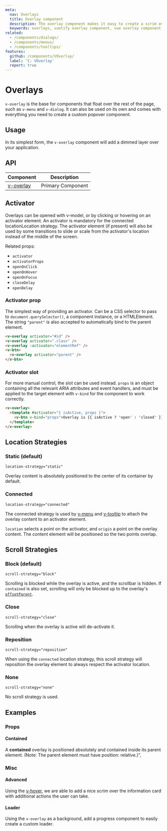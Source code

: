 ```yaml
---
meta:
  nav: Overlays
  title: Overlay component
  description: The overlay component makes it easy to create a scrim over components or your entire application.
  keywords: overlays, vuetify overlay component, vue overlay component
related:
  - /components/dialogs/
  - /components/menus/
  - /components/tooltips/
features:
  github: /components/VOverlay/
  label: 'C: VOverlay'
  report: true
---
```


# Overlays

`v-overlay` is the base for components that float over the rest of the page, such as `v-menu` and `v-dialog`. It can also be used on its own and comes with everything you need to create a custom popover component.

<PageFeatures />

## Usage

In its simplest form, the `v-overlay` component will add a dimmed layer over your application.

<ExamplesExample file="v-overlay/usage" />

<PromotedEntry />

## API

| Component | Description |
| - | - |
| [v-overlay](/api/v-overlay/) | Primary Component |

<ApiInline hide-links />

## Activator

Overlays can be opened with v-model, or by clicking or hovering on an activator element. An activator is mandatory for the connected locationLocation strategy. The activator element (if present) will also be used by some transitions to slide or scale from the activator's location instead of the middle of the screen.

Related props:

- `activator`
- `activatorProps`
- `openOnClick`
- `openOnHover`
- `openOnFocus`
- `closeDelay`
- `openDelay`

### Activator prop

The simplest way of providing an activator. Can be a CSS selector to pass to `document.querySelector()`, a component instance, or a HTMLElement. The string `"parent"` is also accepted to automatically bind to the parent element.

```html
<v-overlay activator="#id" />
<v-overlay activator=".class" />
<v-overlay :activator="elementRef" />
<v-btn>
  <v-overlay activator="parent" />
</v-btn>
```

### Activator slot

For more manual control, the slot can be used instead. `props` is an object containing all the relevant ARIA attributes and event handlers, and must be applied to the target element with `v-bind` for the component to work correctly.

```html
<v-overlay>
  <template #activator="{ isActive, props }">
    <v-btn v-bind="props">Overlay is {{ isActive ? 'open' : 'closed' }}</v-btn>
  </template>
</v-overlay>
```

## Location Strategies

### Static (default)

`location-strategy="static"`

Overlay content is absolutely positioned to the center of its container by default.

### Connected

`location-strategy="connected"`

The connected strategy is used by [v-menu](/components/menus) and [v-tooltip](/components/tooltips) to attach the overlay content to an activator element.

`location` selects a point on the activator, and `origin` a point on the overlay content. The content element will be positioned so the two points overlap.

<ExamplesExample file="v-overlay/connected-playground" />

## Scroll Strategies

### Block (default)

`scroll-strategy="block"`

Scrolling is blocked while the overlay is active, and the scrollbar is hidden. If `contained` is also set, scrolling will only be blocked up to the overlay's [`offsetParent`](https://developer.mozilla.org/en-US/docs/Web/API/HTMLElement/offsetParent).

<ExamplesExample file="v-overlay/scroll-block" />

### Close

`scroll-strategy="close"`

Scrolling when the overlay is active will de-activate it.

<ExamplesExample file="v-overlay/scroll-close" />

### Reposition

`scroll-strategy="reposition"`

When using the `connected` location strategy, this scroll strategy will reposition the overlay element to always respect the activator location.

<ExamplesExample file="v-overlay/scroll-reposition" />

### None

`scroll-strategy="none"`

No scroll strategy is used.

<ExamplesExample file="v-overlay/scroll-none" />

## Examples

### Props

#### Contained

A **contained** overlay is positioned absolutely and contained inside its parent element. (Note: The parent element must have position: relative.)",

<ExamplesExample file="v-overlay/prop-contained" />

### Misc

#### Advanced

Using the [v-hover](/components/hover), we are able to add a nice scrim over the information card with additional actions the user can take.

<ExamplesExample file="v-overlay/misc-advanced" />

#### Loader

Using the `v-overlay` as a background, add a progress component to easily create a custom loader.

<ExamplesExample file="v-overlay/misc-loader" />
